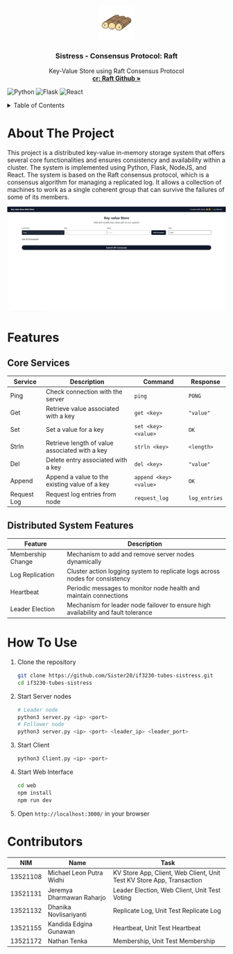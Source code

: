 
<br />
<div align="center">
  <a href="https://github.com/Sister20/if3230-tubes-sistress.git">
    <img src="screenshots/solo.svg" alt="Logo" width="80" height="80">
  </a>
  <h3 align="center">Sistress - Consensus Protocol: Raft</h3>

  <p align="center">
    Key-Value Store using Raft Consensus Protocol
    <br />
    <a href="https://github.com/raft"><strong>cr: Raft Github »</strong></a>
    <br />
  </p>
</div>

![Python](https://img.shields.io/badge/Python-3776AB?style=for-the-badge&logo=python&logoColor=white) ![Flask](https://img.shields.io/badge/Flask-000000?style=for-the-badge&logo=flask&logoColor=white) ![React](https://img.shields.io/badge/React-20232A?style=for-the-badge&logo=react&logoColor=61DAFB)

<!-- TABLE OF CONTENTS -->
<details>
  <summary>Table of Contents</summary>
  <ol>
    <li>
      <a href="#about-the-project">About The Project</a>
    </li>
    <li>
      <a href="#features">Features</a>
    </li>
    <li><a href="#how-to-use">How To Use</a></li>
    <li><a href="#contributors">Contributors</a></li>
  </ol>
</details>

# About The Project
This project is a distributed key-value in-memory storage system that offers several core functionalities and ensures consistency and availability within a cluster. The system is implemented using Python, Flask, NodeJS, and React. The system is based on the Raft consensus protocol, which is a consensus algorithm for managing a replicated log. It allows a collection of machines to work as a single coherent group that can survive the failures of some of its members.

![Application](screenshots/web.jpg)

# Features
## Core Services
| Service | Description | Command | Response |
| --- | --- | --- | --- |
| Ping | Check connection with the server | `ping` | `PONG` |
| Get | Retrieve value associated with a key | `get <key>` | `"value"` |
| Set | Set a value for a key | `set <key> <value>` | `OK` |
| Strln | Retrieve length of value associated with a key | `strln <key>` | `<length>` |
| Del | Delete entry associated with a key | `del <key>` | `"value"` |
| Append | Append a value to the existing value of a key | `append <key> <value>` | `OK` |
| Request Log | Request log entries from node | `request_log` | `log_entries` |

## Distributed System Features
| Feature | Description |
| --- | --- |
| Membership Change | Mechanism to add and remove server nodes dynamically |
| Log Replication | Cluster action logging system to replicate logs across nodes for consistency |
| Heartbeat | Periodic messages to monitor node health and maintain connections |
| Leader Election | Mechanism for leader node failover to ensure high availability and fault tolerance |

# How To Use
1. Clone the repository
   ```bash
   git clone https://github.com/Sister20/if3230-tubes-sistress.git
   cd if3230-tubes-sistress
   ```
2. Start Server nodes
   ```bash
   # Leader node
   python3 server.py <ip> <port>
   # Follower node
   python3 server.py <ip> <port> <leader_ip> <leader_port>
   ```
3. Start Client
   ```bash
   python3 Client.py <ip> <port>
   ```
4. Start Web Interface
   ```bash
   cd web
   npm install
   npm run dev
   ```
5. Open `http://localhost:3000/` in your browser

# Contributors
| NIM | Name | Task |
| --- | --- | --- |
| 13521108 | Michael Leon Putra Widhi | KV Store App, Client, Web Client, Unit Test KV Store App, Transaction |
| 13521131 | Jeremya Dharmawan Raharjo | Leader Election, Web Client, Unit Test Voting |
| 13521132 | Dhanika Novlisariyanti | Replicate Log, Unit Test Replicate Log |
| 13521155 | Kandida Edgina Gunawan | Heartbeat, Unit Test Heartbeat |
| 13521172 | Nathan Tenka | Membership, Unit Test Membership |

